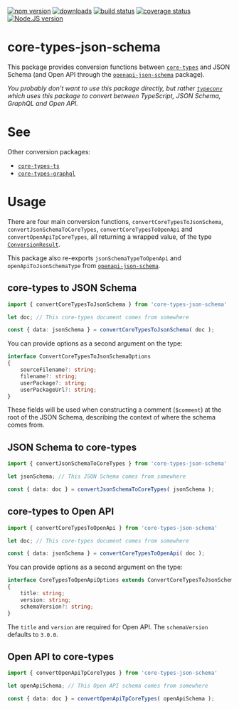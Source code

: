 [![npm version][npm-image]][npm-url]
[![downloads][downloads-image]][npm-url]
[![build status][build-image]][build-url]
[![coverage status][coverage-image]][coverage-url]
[![Node.JS version][node-version]][node-url]


# core-types-json-schema

This package provides conversion functions between [`core-types`][core-types-github-url] and JSON Schema (and Open API through the [`openapi-json-schema`](https://github.com/grantila/openapi-json-schema) package).

*You probably don't want to use this package directly, but rather [`typeconv`][typeconv-github-url] which uses this package to convert between TypeScript, JSON Schema, GraphQL and Open API.*


# See

Other conversion packages:
 * [`core-types-ts`][core-types-ts-github-url]
 * [`core-types-graphql`][core-types-graphql-github-url]


# Usage

There are four main conversion functions, `convertCoreTypesToJsonSchema`, `convertJsonSchemaToCoreTypes`, `convertCoreTypesToOpenApi` and `convertOpenApiTpCoreTypes`, all returning a wrapped value, of the type [`ConversionResult`](https://github.com/grantila/core-types#conversion).

This package also re-exports `jsonSchemaTypeToOpenApi` and `openApiToJsonSchemaType` from [`openapi-json-schema`](https://github.com/grantila/openapi-json-schema).


## core-types to JSON Schema

```ts
import { convertCoreTypesToJsonSchema } from 'core-types-json-schema'

let doc; // This core-types document comes from somewhere

const { data: jsonSchema } = convertCoreTypesToJsonSchema( doc );
```

You can provide options as a second argument on the type:

```ts
interface ConvertCoreTypesToJsonSchemaOptions
{
    sourceFilename?: string;
    filename?: string;
    userPackage?: string;
    userPackageUrl?: string;
}
```

These fields will be used when constructing a comment (`$comment`) at the root of the JSON Schema, describing the context of where the schema comes from.


## JSON Schema to core-types

```ts
import { convertJsonSchemaToCoreTypes } from 'core-types-json-schema'

let jsonSchema; // This JSON Schema comes from somewhere

const { data: doc } = convertJsonSchemaToCoreTypes( jsonSchema );
```


## core-types to Open API

```ts
import { convertCoreTypesToOpenApi } from 'core-types-json-schema'

let doc; // This core-types document comes from somewhere

const { data: jsonSchema } = convertCoreTypesToOpenApi( doc );
```

You can provide options as a second argument on the type:

```ts
interface CoreTypesToOpenApiOptions extends ConvertCoreTypesToJsonSchemaOptions
{
    title: string;
    version: string;
    schemaVersion?: string;
}
```

The `title` and `version` are required for Open API. The `schemaVersion` defaults to `3.0.0`.


## Open API to core-types

```ts
import { convertOpenApiTpCoreTypes } from 'core-types-json-schema'

let openApiSchema; // This Open API schema comes from somewhere

const { data: doc } = convertOpenApiTpCoreTypes( openApiSchema );
```


[npm-image]: https://img.shields.io/npm/v/core-types-json-schema.svg
[npm-url]: https://npmjs.org/package/core-types-json-schema
[downloads-image]: https://img.shields.io/npm/dm/core-types-json-schema.svg
[build-image]: https://img.shields.io/github/actions/workflow/status/grantila/core-types-json-schema/master.yml?branch=master
[build-url]: https://github.com/grantila/core-types-json-schema/actions?query=workflow%3AMaster
[coverage-image]: https://coveralls.io/repos/github/grantila/core-types-json-schema/badge.svg?branch=master
[coverage-url]: https://coveralls.io/github/grantila/core-types-json-schema?branch=master
[node-version]: https://img.shields.io/node/v/core-types-json-schema
[node-url]: https://nodejs.org/en/

[typeconv-github-url]: https://github.com/grantila/typeconv
[core-types-github-url]: https://github.com/grantila/core-types
[core-types-ts-github-url]: https://github.com/grantila/core-types-ts
[core-types-graphql-github-url]: https://github.com/grantila/core-types-graphql
